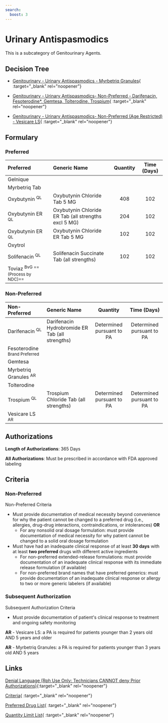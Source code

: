 ```yaml
---
search:
  boost: 3
---
```


# Urinary Antispasmodics

This is a subcategory of Genitourinary Agents.

## Decision Tree

- [Genitourinary - Urinary Antispasmodics - Myrbetriq Granules](https://forms.office.com/Pages/ResponsePage.aspx?id=nPhjxpvvj0G9PUHkbAzgaN9UYz8EqmlIs3_TYn4TbXBUMlpWNjdMNVM3OFRBSFFFMkNCVDZBNjRCSiQlQCN0PWcu){ :target="_blank" rel="noopener"}

- [Genitourinary - Urinary Antispasmodics- Non-Preferred - Darifenacin, Fesoterodine*, Gemtesa, Tolterodine, Trospium](https://forms.office.com/Pages/ResponsePage.aspx?id=nPhjxpvvj0G9PUHkbAzgaN9UYz8EqmlIs3_TYn4TbXBUNjhDODBCSzJZSDVDMTlXQjQ5TkNVVVBWNCQlQCN0PWcu){ :target="_blank" rel="noopener"}

- [Genitourinary - Urinary Antispasmodics- Non-Preferred (Age Restricted) - Vesicare LS](https://forms.office.com/Pages/ResponsePage.aspx?id=nPhjxpvvj0G9PUHkbAzgaN9UYz8EqmlIs3_TYn4TbXBURTJOV0lUR1UyMFlDNjNYOTZRNU4ySU1EQyQlQCN0PWcu){ :target="_blank" rel="noopener"}

## Formulary

### Preferred

| Preferred                   | Generic Name                                         | Quantity | Time (Days) |
|:----------------------------|:-----------------------------------------------------|:--------:|:-----------:|
| Gelnique                    |                                                      |          |             |
| Myrbetriq Tab               |                                                      |          |             |
| Oxybutynin <sup>QL</sup>    | Oxybutynin Chloride Tab 5 MG                         |   408    |     102     |
| Oxybutynin ER <sup>QL</sup> | Oxybutynin Chloride ER Tab (all strengths excl 5 MG) |   204    |     102     |
| Oxybutynin ER <sup>QL</sup> | Oxybutynin Chloride ER Tab 5 MG                      |   102    |     102     |
| Oxytrol                     |                                                      |          |             |
| Solifenacin <sup>QL</sup>   | Solifenacin Succinate Tab (all strengths)            |   102    |     102     |
| Toviaz <sup>BvG ==(Process by NDC)==</sup>       |                                                      |          |             |

### Non-Preferred

| Non-Preferred                                                                          | Generic Name                                    |         Quantity          |        Time (Days)        |
|:---------------------------------------------------------------------------------------|:------------------------------------------------|:-------------------------:|:-------------------------:|
| Darifenacin <sup>QL</sup>                                                              | Darifenacin Hydrobromide ER Tab (all strengths) | Determined pursuant to PA | Determined pursuant to PA |
| <span title = "Brand Preferred: Toviaz">Fesoterodine</span> <sup>Brand Preferred</sup> |                                                 |                           |                           |
| Gemtesa                                                                                |                                                 |                           |                           |
| Myrbetriq Granules <sup>AR</sup>                                                       |                                                 |                           |                           |
| Tolterodine                                                                            |                                                 |                           |                           |
| Trospium <sup>QL</sup>                                                                 | Trospium Chloride Tab (all strengths)           | Determined pursuant to PA | Determined pursuant to PA |
| Vesicare LS <sup>AR</sup>                                                              |                                                 |                           |                           |

## Authorizations

**Length of Authorizations**: 365 Days

**All Authorizations**: Must be prescribed in accordance with FDA approved labeling

## Criteria

### Non-Preferred

Non-Preferred Criteria

- Must provide documentation of medical necessity beyond convenience for why the patient cannot be changed to a preferred drug (i.e., allergies, drug-drug interactions, contraindications, or intolerances) **OR**
    - For any nonsolid oral dosage formulation: must provide documentation of medical necessity for why patient cannot be changed to a solid oral dosage formulation
- Must have had an inadequate clinical response of at least **30 days** with at least **two preferred** drugs with different active ingredients
    - For non-preferred extended-release formulations: must provide documentation of an inadequate clinical response with its immediate release formulation (if available)
    - For non-preferred brand names that have preferred generics: must provide documentation of an inadequate clinical response or allergy to two or more generic labelers (if available)

### Subsequent Authorization

Subsequent Authorization Criteria

- Must provide documentation of patient's clinical response to treatment and ongoing safety monitoring

**AR** - Vesicare LS: a PA is required for patients younger than 2 years old AND 5 years and older

**AR** - Myrbetriq Granules: a PA is required for patients younger than 3 years old AND 5 years

## Links

[Denial Language (Rph Use Only: Technicians CANNOT deny Prior Authorizations)](https://mygainwell-my.sharepoint.com.mcas.ms/:w:/r/personal/rachel_carpenter_gainwelltechnologies_com/_layouts/15/Doc.aspx?sourcedoc=%7BCD777F63-7F18-4713-8D6A-B043BEE631F5%7D&file=Denial%20Language%20Updated%2009112023.docx&action=embedview&mobileredirect=true&wdStartOn=63&cid=f4472ece-6d4f-4694-b0c5-c150a2f53fea){:target="_blank" rel="noopener"} 

[Criteria](https://medicaid.ohio.gov/static/PHM/drug-coverage/20230701+UPDL+Criteria+_v1_FINAL.approved.pdf#page=74){ :target="_blank" rel="noopener"}

[Preferred Drug List](https://medicaid.ohio.gov/static/PHM/drug-coverage/20230701_UPDL_FINAL_ODM.approved.v2.pdf#page=25){ :target="_blank" rel="noopener"}

[Quantity Limit List](https://pharmacy.medicaid.ohio.gov/sites/default/files/20230101_Ohio_Medicaid_Quantity_Document_APPROVED.pdf){ :target="_blank" rel="noopener"}
